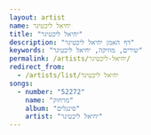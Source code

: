 ```yaml
---
layout: artist
name: יחיאל ליכטיגר
title: "יחיאל ליכטיגר"
description: "דף האמן יחיאל ליכטיגר"
keywords: "שירים, מוזיקה, יחיאל ליכטיגר"
permalink: /artists/יחיאל-ליכטיגר/
redirect_from:
  - /artists/list/יחיאל ליכטיגר
songs:
  - number: "52272"
    name: "מרחוק"
    album: "סינגלים"
    artist: "יחיאל ליכטיגר"
---
```

